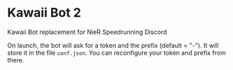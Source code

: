 # Kawaii Bot 2

Kawaii Bot replacement for NieR Speedrunning Discord

On launch, the bot will ask for a token and the prefix (default = "-").
It will store it in the file `conf.json`.
You can reconfigure your token and prefix from there.
